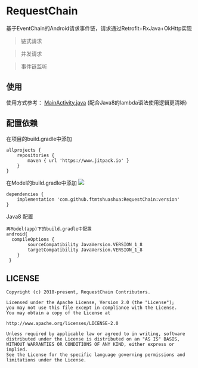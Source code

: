 # RequestChain
基于EventChain的Android请求事件链，请求通过Retrofit+RxJava+OkHttp实现


>链式请求

>并发请求

>事件链监听



## 使用
使用方式参考：
[MainActivity.java](https://github.com/ftmtshuashua/RequestChain/blob/master/app/src/main/java/support/lfp/requestchain/MainActivity.java)
(配合Java8的lambda语法使用逻辑更清晰)

## 配置依赖

在项目的build.gradle中添加
```
allprojects {
    repositories {
        maven { url 'https://www.jitpack.io' }
    }
}
```
在Model的build.gradle中添加 [![](https://jitpack.io/v/ftmtshuashua/RequestChain.svg)](https://jitpack.io/#ftmtshuashua/RequestChain)
```
dependencies {
    implementation 'com.github.ftmtshuashua:RequestChain:version'
}
```
Java8 配置
```
再Model(app)下的build.gradle中配置
android{
  compileOptions {
        sourceCompatibility JavaVersion.VERSION_1_8
        targetCompatibility JavaVersion.VERSION_1_8
    }
 }
```


## LICENSE

```
Copyright (c) 2018-present, RequestChain Contributors.

Licensed under the Apache License, Version 2.0 (the "License");
you may not use this file except in compliance with the License.
You may obtain a copy of the License at

http://www.apache.org/licenses/LICENSE-2.0

Unless required by applicable law or agreed to in writing, software
distributed under the License is distributed on an "AS IS" BASIS,
WITHOUT WARRANTIES OR CONDITIONS OF ANY KIND, either express or implied.
See the License for the specific language governing permissions and
limitations under the License.
```




